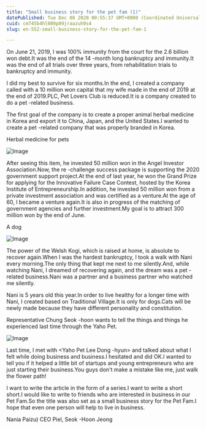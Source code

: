 ```yaml
---
title: "Small business story for the pet fam (1)"
datePublished: Tue Dec 08 2020 00:55:37 GMT+0000 (Coordinated Universal Time)
cuid: cm745b4hl000p09jraazuh0s4
slug: en-552-small-business-story-for-the-pet-fam-1

---
```



On June 21, 2019, I was 100% immunity from the court for the 2.6 billion won debt.It was the end of the 14 -month long bankruptcy and immunity.It was the end of all trials over three years, from rehabilitation trials to bankruptcy and immunity.

I did my best to survive for six months.In the end, I created a company called <Piels> with a 10 million won capital that my wife made in the end of 2019 at the end of 2019.PLC, Pet Lovers Club is reduced.It is a company created to do a pet -related business.

The first goal of the company is to create a proper animal herbal medicine in Korea and export it to China, Japan, and the United States.I wanted to create a pet -related company that was properly branded in Korea.

Herbal medicine for pets

![Image](https://cdn.hashnode.com/res/hashnode/image/upload/v1739499861836/39467e68-36b7-4862-9d6c-0dc7f013ff96.jpeg)

After seeing this item, he invested 50 million won in the Angel Investor Association.Now, the re -challenge success package is supporting the 2020 government support project.At the end of last year, he won the Grand Prize for applying for the Innovative Failure Case Contest, hosted by the Korea Institute of Entrepreneurship.In addition, he invested 50 million won from a private investment association and was certified as a venture.At the age of 60, I became a venture again.It is also in progress of the matching of government agencies and further investment.My goal is to attract 300 million won by the end of June.

A dog

![Image](https://cdn.hashnode.com/res/hashnode/image/upload/v1739499864001/d79fa15a-bf5c-4daf-8bcd-b8cfa269a84c.jpeg)

The power of the Welsh Kogi, which is raised at home, is absolute to recover again.When I was the hardest bankruptcy, I took a walk with Nani every morning.The only thing that kept me next to me silently.And, while watching Nani, I dreamed of recovering again, and the dream was a pet -related business.Nani was a partner and a business partner who watched me silently.

Nani is 5 years old this year.In order to live healthy for a longer time with Nani, I created <Herbal Medicine> based on Traditional Village.It is only for dogs.Cats will be newly made because they have different personality and constitution.

Representative Chung Seok -hoon wants to tell the things and things he experienced last time through the Yaho Pet.

![Image](https://cdn.hashnode.com/res/hashnode/image/upload/v1739499866417/63bab5ef-0af4-485f-b526-fc46016d1f75.jpeg)

Last time, I met with <Yaho Pet Lee Dong -hyun> and talked about what I felt while doing business and business.I hesitated and did OK.I wanted to tell you if it helped a little bit of startups and young entrepreneurs who are just starting their business.You guys don't make a mistake like me, just walk the flower path!

I want to write the article in the form of a series.I want to write a short short.I would like to write to friends who are interested in business in our Pet Fam.So the title was also set as a small business story for the Pet Fam.I hope that even one person will help to live in business.

Nania Paizu) CEO Piel, Seok -Hoon Jeong